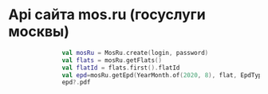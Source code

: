 # Api сайта mos.ru (госуслуги москвы)
```kotlin
               val mosRu = MosRu.create(login, password)
               val flats = mosRu.getFlats()
               val flatId = flats.first().flatId
               val epd=mosRu.getEpd(YearMonth.of(2020, 8), flat, EpdType.CURRENT)
               epd?.pdf
```